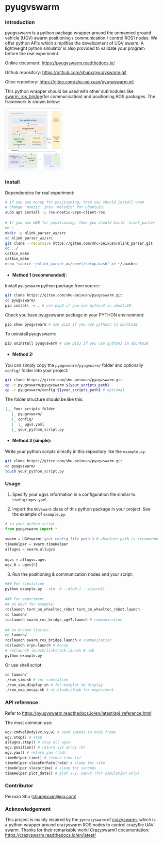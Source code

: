 # pyugvswarm

### Introduction
pyugvswarm is a python package wrapper around the unmanned ground vehicle (UGV) swarm positioning / communication / control ROS1 nodes. We offer python APIs which simplifies the development of UGV swarm. A lightweight python simulator is also provided to validate your program before the real experiment.

Online document: https://pyugvswarm.readthedocs.io/

Github repository: https://github.com/shupx/pyugvswarm.git

Gitee repository: https://gitee.com/shu-peixuan/pyugvswarm.git

This python wrapper should be used with other submodules like [swarm_ros_bridge](https://gitee.com/shu-peixuan/swarm_ros_bridge)(for communication) and positioning ROS packages. The framework is shown below:

<img src="pictures/pyugvswarm_framework.png" alt="pyugvswarm_framework.png" style="zoom: 20%;" />



### Install

Dependencies for real experiment:

```bash
# If you use mocap for positioning, then you should install vrpn  
# change 'noetic' into 'melodic' for ubuntu18:
sudo apt install -y ros-noetic-vrpn-client-ros

# If you use UWB for positioning, then you should build `nlink_parser` (https://www.nooploop.com/download) ROS package for nooploop UWB module:
cd ~
mkdir -p nlink_parser_ws/src
cd nlink_parser_ws/src
git clone --recursive https://gitee.com/shu-peixuan/nlink_parser.git
cd ../
catkin_make
catkin_make
echo "source ~/nlink_parser_ws/devel/setup.bash" >> ~/.bashrc
```

- #### Method 1 (recommended): 

Install `pyugvswarm` python package from source:

```bash
git clone https://gitee.com/shu-peixuan/pyugvswarm.git
cd pyugvswarm/
pip install -e . # use pip3 if you use python3 in ubuntu18
```
Check you have pyugvswarm package in your PYTHON environment:

```bash
pip show pyugvswarm # use pip3 if you use python3 in ubuntu18
```

To uninstall pyugvswarm:

```bash
pip uninstall pyugvswarm # use pip3 if you use python3 in ubuntu18
```

- #### Method 2: 

You can simply copy the `pyugvswarm/pyugvwarm/` folder and optionally `config/` folder into your project:

```bash
git clone https://gitee.com/shu-peixuan/pyugvswarm.git
cp -r pyugvswarm/pyugvswarm ${your_scripts_path}
cp -r pyugvswarm/config ${your_scripts_path} # optional
```

The folder structure should be like this:

```bash
|__ Your scripts folder
   |_ pyugvswarm/
   |_ config/
   |  |_ ugvs.yaml
   |_ your_python_script.py
```

- #### Method 3 (simple): 

Write your python scripts directly in this repository like the `example.py`.

```bash
git clone https://gitee.com/shu-peixuan/pyugvswarm.git
cd pyugvswarm/
touch your_python_script.py
```


### Usage

1. Specify your ugvs information in a configuration file similar to `config/ugvs.yaml`. 


2. Import the `UGVswarm` class of this python package in your project. See the example of `example.py`.

```python
# in your python script
from pyugvswarm import *

swarm = UGVswarm('your config file path') # absolute path is recommended
timeHelper = swarm.timeHelper
allugvs = swarm.allugvs

ugvs = allugvs.ugvs
ugv_0 = ugvs[0]
```

3. Run the positioning & communication nodes and your script:

```bash
### For simulation
python example.py --sim  # --dt=0.1 --vis=null

### For experiment
## on UGV7 for example:
roslaunch turn_on_wheeltec_robot turn_on_wheeltec_robot.launch
cd launch/
roslaunch swarm_ros_bridge_ugv7.launch # communication

## on Ground Station
cd launch/
roslaunch swarm_ros_bridge.launch # communication
roslaunch vrpn.launch # mocap
# roslaunch launch/linktrack.launch # uwb
python example.py
```

Or use shell script:

```bash
cd launch/
./run_sim.sh # for simulation
./run_sim_display.sh # for matplot 3d display 
./run_exp_mocap.sh # or nluwb,cfuwb for experiment
```

### API reference

Refer to https://pyugvswarm.readthedocs.io/en/latest/api_reference.html

The most common use:

```py
ugv.cmdVelBody(vx,vy,w) # send speeds in body frame
ugv.stop() # stop
allugvs.stop() # stop all ugvs
ugv.position() # return xyz array (m)
ugv.yaw() # return yaw (rad)
timeHelper.time() # return time (s)
timeHelper.sleepForRate(rate) # sleep for rate
timeHelper.sleep(time) # sleep for seconds
timeHelper.plot_data() # plot x-y, yaw-t (for simulation only)
```

### Contributor

Peixuan Shu (shupeixuan@qq.com)

### Acknowledgement

This project is mainly inspired by the `pycrazyswarm` of [crazyswarm](https://github.com/USC-ACTLab/crazyswarm/tree/master/ros_ws/src/crazyswarm/scripts/pycrazyswarm), which is a python wrapper around crazyswarm ROS nodes to control crazyflie UAV swarm. Thanks for their remarkable work! Crazyswarm1 documentation: https://crazyswarm.readthedocs.io/en/latest/
